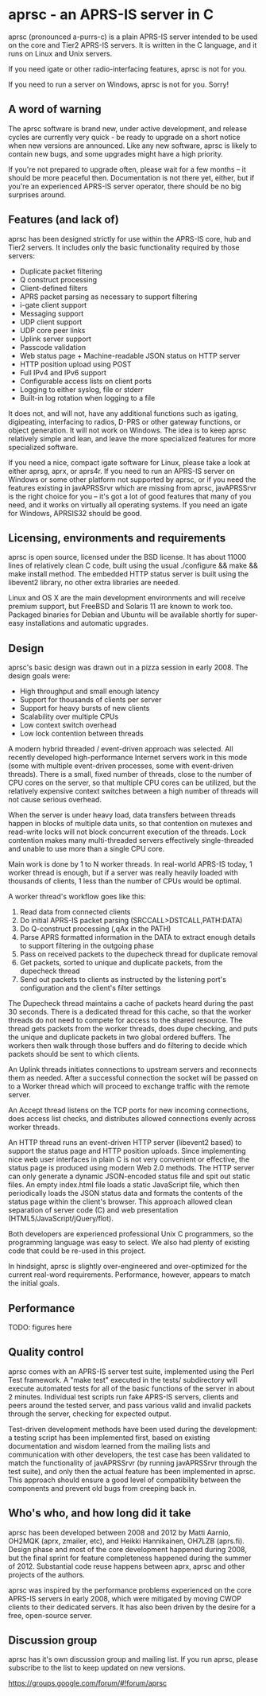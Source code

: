 
aprsc - an APRS-IS server in C
==============================

aprsc (pronounced a-purrs-c) is a plain APRS-IS server intended to be used
on the core and Tier2 APRS-IS servers.  It is written in the C language, and
it runs on Linux and Unix servers.

If you need igate or other radio-interfacing features, aprsc is not for you.

If you need to run a server on Windows, aprsc is not for you. Sorry!


A word of warning
--------------------

The aprsc software is brand new, under active development, and release
cycles are currently very quick - be ready to upgrade on a short notice when
new versions are announced.  Like any new software, aprsc is likely to
contain new bugs, and some upgrades might have a high priority.

If you're not prepared to upgrade often, please wait for a few months – it
should be more peaceful then.  Documentation is not there yet, either, but
if you're an experienced APRS-IS server operator, there should be no big
surprises around.


Features (and lack of)
-------------------------

aprsc has been designed strictly for use within the APRS-IS core, hub and
Tier2 servers.  It includes only the basic functionality required by those
servers:

* Duplicate packet filtering
* Q construct processing
* Client-defined filters
* APRS packet parsing as necessary to support filtering
* i-gate client support
* Messaging support
* UDP client support
* UDP core peer links
* Uplink server support
* Passcode validation
* Web status page + Machine-readable JSON status on HTTP server
* HTTP position upload using POST
* Full IPv4 and IPv6 support
* Configurable access lists on client ports
* Logging to either syslog, file or stderr
* Built-in log rotation when logging to a file

It does not, and will not, have any additional functions such as igating,
digipeating, interfacing to radios, D-PRS or other gateway functions, or
object generation.  It will not work on Windows.  The idea is to keep aprsc
relatively simple and lean, and leave the more specialized features for more
specialized software.

If you need a nice, compact igate software for Linux, please take a look at
either aprsg, aprx, or aprs4r.  If you need to run an APRS-IS server on
Windows or some other platform not supported by aprsc, or if you need the
features existing in javAPRSSrvr which are missing from aprsc, javAPRSSrvr
is the right choice for you – it's got a lot of good features that many of
you need, and it works on virtually all operating systems.  If you need an
igate for Windows, APRSIS32 should be good.


Licensing, environments and requirements
-------------------------------------------

aprsc is open source, licensed under the BSD license. It has about 11000
lines of relatively clean C code, built using the usual ./configure && make
&& make install method.  The embedded HTTP status server is built using the
libevent2 library, no other extra libraries are needed.

Linux and OS X are the main development environments and will receive
premium support, but FreeBSD and Solaris 11 are known to work too.  Packaged
binaries for Debian and Ubuntu will be available shortly for super-easy
installations and automatic upgrades.


Design 
---------

aprsc's basic design was drawn out in a pizza session in early 2008.  The
design goals were:

* High throughput and small enough latency
* Support for thousands of clients per server
* Support for heavy bursts of new clients
* Scalability over multiple CPUs
* Low context switch overhead
* Low lock contention between threads

A modern hybrid threaded / event-driven approach was selected.  All recently
developed high-performance Internet servers work in this mode (some with
multiple event-driven processes, some with event-driven threads).  There is
a small, fixed number of threads, close to the number of CPU cores on the
server, so that multiple CPU cores can be utilized, but the relatively
expensive context switches between a high number of threads will not cause
serious overhead.

When the server is under heavy load, data transfers between threads happen
in blocks of multiple data units, so that contention on mutexes and
read-write locks will not block concurrent execution of the threads. Lock
contention makes many multi-threaded servers effectively single-threaded and
unable to use more than a single CPU core.

Main work is done by 1 to N worker threads. In real-world APRS-IS today, 1
worker thread is enough, but if a server was really heavily loaded with
thousands of clients, 1 less than the number of CPUs would be optimal.

A worker thread's workflow goes like this:

1. Read data from connected clients
2. Do initial APRS-IS packet parsing (SRCCALL>DSTCALL,PATH:DATA)
3. Do Q-construct processing (,qAx in the PATH)
4. Parse APRS formatted information in the DATA to extract enough details
   to support filtering in the outgoing phase
5. Pass on received packets to the dupecheck thread for duplicate removal
6. Get packets, sorted to unique and duplicate packets, from the dupecheck
   thread
7. Send out packets to clients as instructed by the listening port's
   configuration and the client's filter settings

The Dupecheck thread maintains a cache of packets heard during the past 30
seconds.  There is a dedicated thread for this cache, so that the worker
threads do not need to compete for access to the shared resource. The thread
gets packets from the worker threads, does dupe checking, and puts the
unique and duplicate packets in two global ordered buffers. The workers then
walk through those buffers and do filtering to decide which packets should
be sent to which clients.

An Uplink threads initiates connections to upstream servers and reconnects
them as needed.  After a successful connection the socket will be passed on
to a Worker thread which will proceed to exchange traffic with the remote
server.

An Accept thread listens on the TCP ports for new incoming connections, does
access list checks, and distributes allowed connections evenly across worker
threads.

An HTTP thread runs an event-driven HTTP server (libevent2 based) to support
the status page and HTTP position uploads.  Since implementing nice web user
interfaces in plain C is not very convenient or effective, the status page
is produced using modern Web 2.0 methods.  The HTTP server can only generate
a dynamic JSON-encoded status file and spit out static files.  An empty
index.html file loads a static JavaScript file, which then periodically
loads the JSON status data and formats the contents of the status page
within the client's browser.  This approach allowed clean separation of
server code (C) and web presentation (HTML5/JavaScript/jQuery/flot).

Both developers are experienced professional Unix C programmers, so the
programming language was easy to select.  We also had plenty of existing
code that could be re-used in this project.

In hindsight, aprsc is slightly over-engineered and over-optimized for the
current real-word requirements.  Performance, however, appears to match
the initial goals.


Performance
--------------

TODO: figures here


Quality control
------------------

aprsc comes with an APRS-IS server test suite, implemented using the Perl
Test framework.  A "make test" executed in the tests/ subdirectory will
execute automated tests for all of the basic functions of the server in
about 2 minutes.  Individual test scripts run fake APRS-IS servers, clients
and peers around the tested server, and pass various valid and invalid
packets through the server, checking for expected output.

Test-driven development methods have been used during the development: a
testing script has been implemented first, based on existing documentation
and wisdom learned from the mailing lists and communication with other
developers, the test case has been validated to match the functionality of
javAPRSSrvr (by running javAPRSSrvr through the test suite), and only then
the actual feature has been implemented in aprsc.  This approach should
ensure a good level of compatibility between the components and prevent old
bugs from creeping back in.


Who's who, and how long did it take
--------------------------------------

aprsc has been developed between 2008 and 2012 by Matti Aarnio, OH2MQK
(aprx, zmailer, etc), and Heikki Hannikainen, OH7LZB (aprs.fi).  Design
phase and most of the core development happened during 2008, but the final
sprint for feature completeness happened during the summer of 2012. 
Substantial code reuse happens between aprx, aprsc and other projects of the
authors.

aprsc was inspired by the performance problems experienced on the core
APRS-IS servers in early 2008, which were mitigated by moving CWOP clients
to their dedicated servers.  It has also been driven by the desire for a
free, open-source server.


Discussion group
-------------------

aprsc has it's own discussion group and mailing list. If you run aprsc,
please subscribe to the list to keep updated on new versions.

https://groups.google.com/forum/#!forum/aprsc

